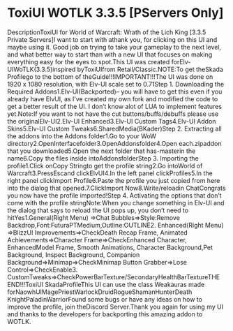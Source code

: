 # ToxiUI WOTLK 3.3.5 [PServers Only]

DescriptionToxiUI for World of Warcraft: Wrath of the Lich King [3.3.5 Private Servers]I want to start with athank you, for clicking on this UI and maybe using it. Good job on trying to take your gameplay to the next level, and what better way to start than with a new UI that focuses on making everything easy for the eyes to spot.This UI was created forElv-UIWoTLK(3.3.5)inspired byToxiUIfrom Retail/Classic.NOTE:To get theSkada Profilego to the bottom of theGuide!!!IMPORTANT!!!The UI was done on 1920 x 1080 resolution, with Elv-UI scale set to 0.71Step 1. Downloading the Required Addons1.Elv-UI(Backported)– you will have to get this even if you already have ElvUI, as I’ve created my own fork and modified the code to get a better result of the UI. I don’t know alot of LUA to implement features yet.Note:If you want to not have the cut buttons/buffs/debuffs please use the originalElv-UI2.Elv-UI Enhanced3.Elv-UI Custom Tags4.Elv-UI Addon Skins5.Elv-UI Custom Tweaks6.SharedMedia(BKader)Step 2. Extracting all the addons into the Addons folder1.Go to your WoW directory2.OpenInterfacefolder3.OpenAddonsfolder4.Open each.zipaddon that you downloaded5.Open the next folder that has-masterin the name6.Copy the files inside intoAddonsfolderStep 3. Importing the profile1.Click onCopy Stringto get the profile string2.Go intoWorld of Warcraft3.PressEscand clickElvUI4.In the left panel clickProfiles5.In the right panel clickImport Profile6.Paste the profile you just copied from here into the dialog that opened.7.ClickImport Now8.Write/reloadin ChatCongrats you now have the profile imported!Step 4. Activating the options that don’t come with the profile stringNote:When you change something in Elv-UI and the dialog that says to reload the UI pops up, you don’t need to hitYes1.General(Right Menu) =>Chat Bubbles=>Style:Remove Backdrop,Font:FuturaPTMedium,Outline:OUTLINE2. Enhanced(Right Menu) =>BlizzUI Improvements=>CheckDeath Recap Frame, Animated Achievements=>Character Frame=>CheckEnhanced Character, EnhancedModel Frame, Smooth Animations, Character Background,Pet Background, Inspect Background, Companion Background=>Minimap=>CheckMinimap Button Grabber=>Lose Control=>CheckEnable3. CustomTweaks=>CheckPowerBarTexture/SecondaryHealthBarTextureTHE END!!!ToxiUI SkadaProfileThis UI can use the class Weakauras made forNaowhUIMagePriestWarlockDruidRogueShamanHunterDeath KnightPaladinWarriorFound some bugs or have any ideas on how to improve the profile, join theDiscord Server.Thank you again for using my UI and thanks to the developers for backporting this amazing addon to WOTLK.
